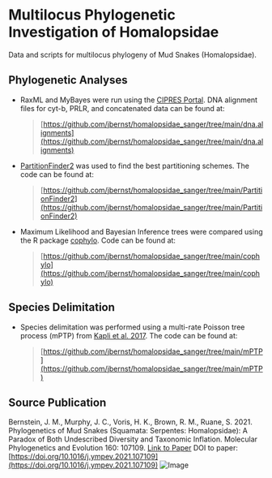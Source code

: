# Multilocus Phylogenetic Investigation of Homalopsidae
Data and scripts for multilocus phylogeny of Mud Snakes (Homalopsidae). 

## Phylogenetic Analyses
* RaxML and MyBayes were run using the [CIPRES Portal](https://www.phylo.org/). DNA alignment files for cyt-b, PRLR, and concatenated data can be found at:
  >[https://github.com/jbernst/homalopsidae_sanger/tree/main/dna.alignments](https://github.com/jbernst/homalopsidae_sanger/tree/main/dna.alignments)
* [PartitionFinder2](https://academic.oup.com/mbe/article/34/3/772/2738784) was used to find the best partitioning schemes. The code can be found at:
  >[https://github.com/jbernst/homalopsidae_sanger/tree/main/PartitionFinder2](https://github.com/jbernst/homalopsidae_sanger/tree/main/PartitionFinder2)
* Maximum Likelihood and Bayesian Inference trees were compared using the R package [cophylo](https://rdrr.io/cran/phytools/man/cophylo.html). Code can be found at:
  >[https://github.com/jbernst/homalopsidae_sanger/tree/main/cophylo](https://github.com/jbernst/homalopsidae_sanger/tree/main/cophylo)


## Species Delimitation
* Species delimitation was performed using a multi-rate Poisson tree process (mPTP) from [Kapli et al. 2017](https://academic.oup.com/bioinformatics/article/33/11/1630/2929345). The code can be found at:
  >[https://github.com/jbernst/homalopsidae_sanger/tree/main/mPTP](https://github.com/jbernst/homalopsidae_sanger/tree/main/mPTP)
  
## Source Publication
Bernstein, J. M., Murphy, J. C., Voris, H. K., Brown, R. M., Ruane, S. 2021. Phylogenetics of Mud Snakes (Squamata: Serpentes: 
Homalopsidae): A Paradox of Both Undescribed Diversity and Taxonomic Inflation. Molecular Phylogenetics and Evolution 160: 107109.
[Link to Paper](https://static1.squarespace.com/static/633a1ad2337f6700f6fcf3de/t/6344ec2cba833d7984fec29e/1665461295127/Bernstein-et-al_Homalopsidae_MPE2021.pdf)
DOI to paper: [https://doi.org/10.1016/j.ympev.2021.107109](https://doi.org/10.1016/j.ympev.2021.107109)
![Image](https://ars.els-cdn.com/content/image/1-s2.0-S1055790321000427-ga1_lrg.jpg)
